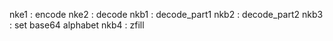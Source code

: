 nke1 : encode
nke2 : decode
nkb1 : decode_part1
nkb2 : decode_part2
nkb3 : set base64 alphabet
nkb4 : zfill
